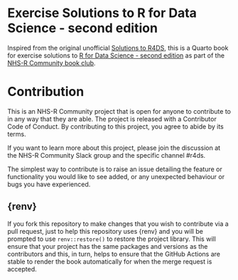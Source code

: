 # Exercise Solutions to R for Data Science - second edition

Inspired from the original unofficial [Solutions to R4DS](https://jrnold.github.io/r4ds-exercise-solutions/), this is a Quarto book for exercise solutions to [R for Data Science - second edition](https://r4ds.hadley.nz/) as part of the [NHS-R Community book club](https://github.com/nhs-r-community/book_group).

# Contribution

This is an NHS-R Community project that is open for anyone to contribute to in any way that they are able. The project is released with a Contributor Code of Conduct. By contributing to this project, you agree to abide by its terms.

If you want to learn more about this project, please join the discussion at the NHS-R Community Slack group and the specific channel #r4ds.

The simplest way to contribute is to raise an issue detailing the feature or functionality you would like to see added, or any unexpected behaviour or bugs you have experienced.

## {renv}

If you fork this repository to make changes that you wish to contribute via a pull request, just to help this repository uses {renv} and you will be prompted to use `renv::restore()` to restore the project library. This will ensure that your project has the same packages and versions as the contributors and this, in turn, helps to ensure that the GitHub Actions are stable to render the book automatically for when the merge request is accepted.
